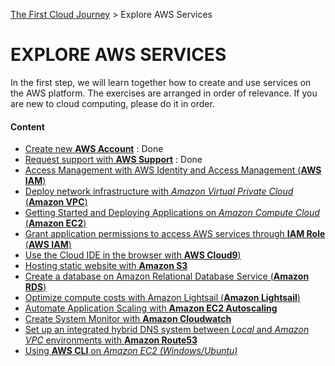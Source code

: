 
[The First Cloud Journey](https://cloudjourney.awsstudygroup.com/)  > Explore AWS Services

# EXPLORE AWS SERVICES

In the first step, we will learn together how to create and use services on the AWS platform. The exercises are arranged in order of relevance. If you are new to cloud computing, please do it in order.
#### Content

-   [Create new  **AWS Account**](https://000001.awsstudygroup.com/) : Done
-   [Request support with  **AWS Support**](https://000009.awsstudygroup.com/) : Done
-   [Access Management with AWS Identity and Access Management (**AWS IAM**)](https://000002.awsstudygroup.com/)
-   [Deploy network infrastructure with  _Amazon Virtual Private Cloud_  (**Amazon VPC**)](https://000003.awsstudygroup.com/)
-   [Getting Started and Deploying Applications on  _Amazon Compute Cloud_  (**Amazon EC2**)](https://000004.awsstudygroup.com/)
-   [Grant application permissions to access AWS services through  **IAM Role**  (**AWS IAM**)](https://000048.awsstudygroup.com/)
-   [Use the Cloud IDE in the browser with  **AWS Cloud9**)](https://000049.awsstudygroup.com/)
-   [Hosting static website with  **Amazon S3**](https://000057.awsstudygroup.com/)
-   [Create a database on Amazon Relational Database Service (**Amazon RDS**)](https://000005.awsstudygroup.com/)
-   [Optimize compute costs with Amazon Lightsail (**Amazon Lightsail**)](https://000045.awsstudygroup.com/)
-   [Automate Application Scaling with  **Amazon EC2 Autoscaling**](https://000006.awsstudygroup.com/)
-   [Create System Monitor with  **Amazon Cloudwatch**](https://000008.awsstudygroup.com/)
-   [Set up an integrated hybrid DNS system between  _Local_  and  _Amazon VPC_  environments with  **Amazon Route53**](https://000010.awsstudygroup.com/)
-   [Using  **AWS CLI**  on  _Amazon EC2 (Windows/Ubuntu)_](https://000011.awsstudygroup.com/)
